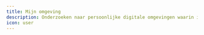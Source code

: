 ```yaml
---
title: Mijn omgeving
description: Onderzoeken naar persoonlijke digitale omgevingen waarin inwoners, ondernemers of medewerkers hun zaken regelen.
icon: user
---
```

